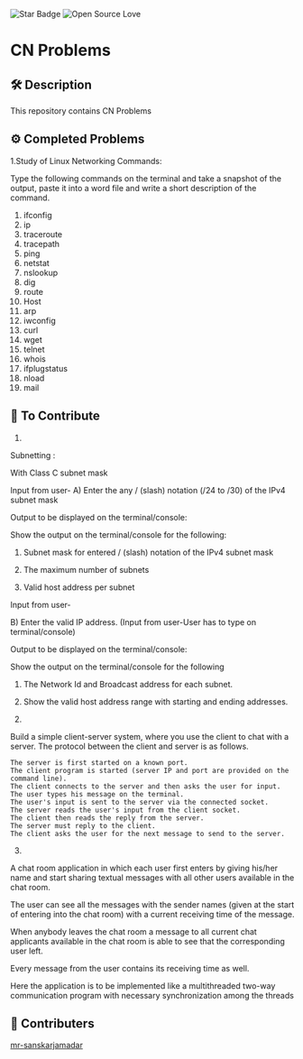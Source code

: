 ![Star Badge](https://img.shields.io/static/v1?label=%F0%9F%8C%9F&message=If%20Useful&style=style=flat&color=BC4E99)
![Open Source Love](https://badges.frapsoft.com/os/v1/open-source.svg?v=103)

# CN Problems


## 🛠️ Description
This repository contains CN Problems 

## ⚙️ Completed Problems
1.Study of Linux Networking Commands:

Type the following commands on the terminal and take a snapshot of the output, paste it into a word file and write a short description of the command.
1. ifconfig
2. ip
3. traceroute
4. tracepath
5. ping
6. netstat
7. nslookup
8. dig
9. route
10. Host
11. arp
12. iwconfig
13. curl
14. wget
15. telnet
16. whois
17. ifplugstatus
18. nload
20. mail


## 🌟 To Contribute
1. 

Subnetting :

With Class C subnet mask 

Input from user- A) Enter the any / (slash) notation (/24 to /30) of the IPv4 subnet mask 

Output to be displayed on the terminal/console:

Show the output on the terminal/console for the following:

1) Subnet mask for entered / (slash) notation of the IPv4 subnet mask 

2) The maximum number of subnets 

3) Valid host address per subnet

Input from user-

B) Enter the valid IP address. (Input from user-User has to type on terminal/console)

Output to be displayed on the terminal/console:

Show the output on the terminal/console for the following 

1) The Network Id and Broadcast address for each subnet.

2) Show the valid host address range with starting and ending addresses.

2. 
Build a simple client-server system, where you use the client to chat with a server. The protocol between the client and server is as follows.

    The server is first started on a known port.
    The client program is started (server IP and port are provided on the command line).
    The client connects to the server and then asks the user for input. The user types his message on the terminal.
    The user's input is sent to the server via the connected socket.
    The server reads the user's input from the client socket. 
    The client then reads the reply from the server.
    The server must reply to the client.
    The client asks the user for the next message to send to the server.


3. 

A chat room application in which each user first enters by giving his/her name and start sharing textual messages with all other users available in the chat room.

The user can see all the messages with the sender names (given at the start of entering into the chat room) with a current receiving time of the message.

When anybody leaves the chat room a message to all current chat applicants available in the chat room is able to see that the corresponding user left.

Every message from the user contains its receiving time as well.

Here the application is to be implemented like a multithreaded two-way communication program with necessary synchronization among the threads



## 🤖 Contributers
[mr-sanskarjamadar](https://github.com/sanskarjamadar)
